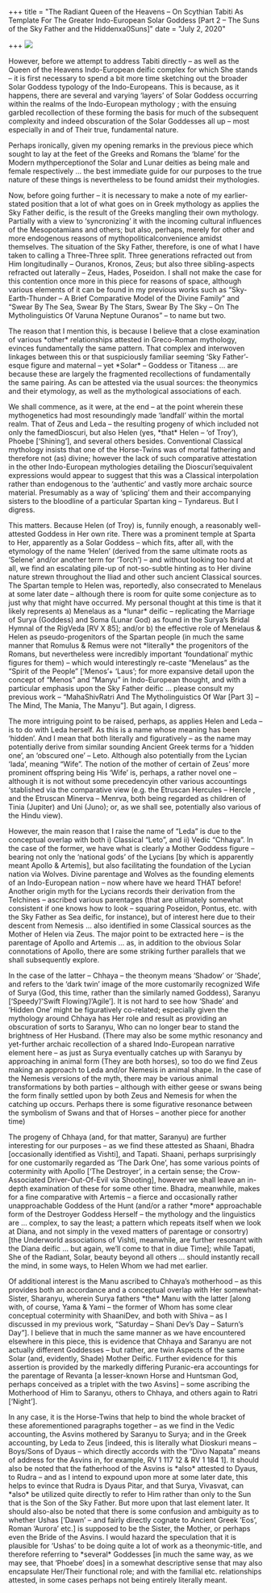 +++
title = "The Radiant Queen of the Heavens – On Scythian Tabiti As Template For The Greater Indo-European Solar Goddess  [Part 2 – The Suns of the Sky Father and the Hiddenxa0Suns]"
date = "July 2, 2020"

+++
![](https://aryaakasha.files.wordpress.com/2020/07/sol-invictus-cropped.png?w=659)

However, before we attempt to address Tabiti directly – as well as the
Queen of the Heavens Indo-European deific complex for which She stands –
it is first necessary to spend a bit more time sketching out the broader
Solar Goddess typology of the Indo-Europeans. This is because, as it
happens, there are several and varying ‘layers’ of Solar Goddess
occurring within the realms of the Indo-European mythology ; with the
ensuing garbled recollection of these forming the basis for much of the
subsequent complexity and indeed obscuration of the Solar Goddesses all
up – most especially in and of Their true, fundamental nature.

Perhaps ironically, given my opening remarks in the previous piece which
sought to lay at the feet of the Greeks and Romans the ‘blame’ for the
Modern mythperceptionof the Solar and Lunar deities as being male and
female respectively … the best immediate guide for our purposes to the
true nature of these things is nevertheless to be found amidst their
mythologies.

Now, before going further – it is necessary to make a note of my
earlier-stated position that a lot of what goes on in Greek mythology as
applies the Sky Father deific, is the result of the Greeks mangling
their own mythology. Partially with a view to ‘syncronizing’ it with the
incoming cultural influences of the Mesopotamians and others; but also,
perhaps, merely for other and more endogenous reasons of
mythopoliticalconvenience amidst themselves. The situation of the Sky
Father, therefore, is one of what I have taken to calling a Three-Three
split. Three generations refracted out from Him longitudinally –
Ouranos, Kronos, Zeus; but also three sibling-aspects refracted out
laterally – Zeus, Hades, Poseidon. I shall not make the case for this
contention once more in this piece for reasons of space, although
various elements of it can be found in my previous works such as
“Sky-Earth-Thunder – A Brief Comparative Model of the Divine Family” and
“Swear By The Sea, Swear By The Stars, Swear By The Sky – On The
Mytholinguistics Of Varuna Neptune Ouranos” – to name but two.

The reason that I mention this, is because I believe that a close
examination of various \*other\* relationships attested in Greco-Roman
mythology, evinces fundamentally the same pattern. That complex and
interwoven linkages between this or that suspiciously familiar seeming
‘Sky Father’-esque figure and maternal – yet \*Solar\* – Goddess or
Titaness … are because these are largely the fragmented recollections of
fundamentally the same pairing. As can be attested via the usual
sources: the theonymics and their etymology, as well as the mythological
associations of each.

We shall commence, as it were, at the end – at the point wherein these
mythogenetics had most resoundingly made ‘landfall’ within the mortal
realm. That of Zeus and Leda – the resulting progeny of which included
not only the famedDioscuri, but also Helen (yes, \*that\* Helen – ‘of
Troy’), Phoebe \[‘Shining’\], and several others besides. Conventional
Classical mythology insists that one of the Horse-Twins was of mortal
fathering and therefore not (as) divine; however the lack of such
comparative attestation in the other Indo-European mythologies detailing
the Dioscuri’sequivalent expressions would appear to suggest that this
was a Classical interpolation rather than endogenous to the ‘authentic’
and vastly more archaic source material. Presumably as a way of
‘splicing’ them and their accompanying sisters to the bloodline of a
particular Spartan king – Tyndareus. But I digress.

This matters. Because Helen (of Troy) is, funnily enough, a reasonably
well-attested Goddess in Her own rite. There was a prominent temple at
Sparta to Her, apparently as a Solar Goddess – which fits, after all,
with the etymology of the name ‘Helen’ (derived from the same ultimate
roots as ‘Selene’ and/or another term for ‘Torch’) – and without looking
too hard at all, we find an escalating pile-up of not-so-subtle hinting
as to Her divine nature strewn throughout the Iliad and other such
ancient Classical sources. The Spartan temple to Helen was, reportedly,
also consecrated to Menelaus at some later date – although there is room
for quite some conjecture as to just why that might have occurred. My
personal thought at this time is that it likely represents a) Menelaus
as a \*lunar\* deific – replicating the Marriage of Surya (Goddess) and
Soma (Lunar God) as found in the Surya’s Bridal Hymnal of the RigVeda
\[RV X 85\]; and/or b) the effective role of Menelaus & Helen as
pseudo-progenitors of the Spartan people (in much the same manner that
Romulus & Remus were not \*literally\* the progenitors of the Romans,
but nevertheless were incredibly important ‘foundational’ mythic figures
for them) – which would interestingly re-caste “Menelaus” as the “Spirit
of the People” \[‘Menos’+ ‘Laus’; for more expansive detail upon the
concept of “Menos” and “Manyu” in Indo-European thought, and with a
particular emphasis upon the Sky Father deific … please consult my
previous work – “MahaShivRatri And The Mytholinguistics Of War \[Part
3\] – The Mind, The Mania, The Manyu”\]. But again, I digress.

The more intriguing point to be raised, perhaps, as applies Helen and
Leda – is to do with Leda herself. As this is a name whose meaning has
been ‘hidden’. And I mean that both literally and figuratively – as the
name may potentially derive from similar sounding Ancient Greek terms
for a ‘hidden one’, an ‘obscured one’ – Leto. Although also potentially
from the Lycian ‘Iada’, meaning “Wife”. The notion of the mother of
certain of Zeus’ more prominent offspring being His ‘Wife’ is, perhaps,
a rather novel one – although it is not without some precedencyin other
various accountings ‘stablished via the comparative view (e.g. the
Etruscan Hercules – Hercle , and the Etruscan Minerva – Menrva, both
being regarded as children of Tinia (Jupiter) and Uni (Juno); or, as we
shall see, potentially also various of the Hindu view).

However, the main reason that I raise the name of “Leda” is due to the
conceptual overlap with both i) Classical “Leto”, and ii) Vedic
“Chhaya”. In the case of the former, we have what is clearly a Mother
Goddess figure – bearing not only the ‘national gods’ of the Lycians
\[by which is apparently meant Apollo & Artemis\], but also facilitating
the foundation of the Lycian nation via Wolves. Divine parentage and
Wolves as the founding elements of an Indo-European nation – now where
have we heard THAT before! Another origin myth for the Lycians records
their derivation from the Telchines – ascribed various parentages (that
are ultimately somewhat consistent if one knows how to look – squaring
Poseidon, Pontus, etc. with the Sky Father as Sea deific, for instance),
but of interest here due to their descent from Nemesis … also identified
in some Classical sources as the Mother of Helen via Zeus. The major
point to be extracted here – is the parentage of Apollo and Artemis …
as, in addition to the obvious Solar connotations of Apollo, there are
some striking further parallels that we shall subsequently explore.

In the case of the latter – Chhaya – the theonym means ‘Shadow’ or
‘Shade’, and refers to the ‘dark twin’ image of the more customarily
recognized Wife of Surya (God, this time, rather than the similarly
named Goddess), Saranyu \[‘Speedy’/’Swift Flowing’/’Agile’\]. It is not
hard to see how ‘Shade’ and ‘Hidden One’ might be figuratively
co-related; especially given the mythology around Chhaya has Her role
and result as providing an obscuration of sorts to Saranyu, Who can no
longer bear to stand the brightness of Her Husband. (There may also be
some mythic resonancy and yet-further archaic recollection of a shared
Indo-European narrative element here – as just as Surya eventually
catches up with Saranyu by approaching in animal form (They are both
horses), so too do we find Zeus making an approach to Leda and/or
Nemesis in animal shape. In the case of the Nemesis versions of the
myth, there may be various animal transformations by both parties –
although with either geese or swans being the form finally settled upon
by both Zeus and Nemesis for when the catching up occurs. Perhaps there
is some figurative resonance between the symbolism of Swans and that of
Horses – another piece for another time)

The progeny of Chhaya (and, for that matter, Saranyu) are further
interesting for our purposes – as we find these attested as Shaani,
Bhadra \[occasionally identified as Vishti\], and Tapati. Shaani,
perhaps surprisingly for one customarily regarded as ‘The Dark One’, has
some various points of coterminity with Apollo \[‘The Destroyer’, in a
certain sense; the Crow-Associated Driver-Out-Of-Evil via Shooting\],
however we shall leave an in-depth examination of these for some other
time. Bhadra, meanwhile, makes for a fine comparative with Artemis – a
fierce and occasionally rather unapproachable Goddess of the Hunt
(and/or a rather \*more\* approachable form of the Destroyer Goddess
Herself – the mythology and the linguistics are … complex, to say the
least; a pattern which repeats itself when we look at Diana, and not
simply in the vexed matters of parentage or consortry) \[the Underworld
associations of Vishti, meanwhile, are further resonant with the Diana
deific … but again, we’ll come to that in diue Time\]; while Tapati, She
of the Radiant, Solar, beauty beyond all others … should instantly
recall the mind, in some ways, to Helen Whom we had met earlier.

Of additional interest is the Manu ascribed to Chhaya’s motherhood – as
this provides both an accordance and a conceptual overlap with Her
somewhat-Sister, Sharanyu, wherein Surya fathers \*the\* Manu with the
latter \[along with, of course, Yama & Yami – the former of Whom has
some clear conceptual coterminity with ShaaniDev, and both with Shiva –
as I discussed in my previous work, “Saturday – Shani Dev’s Day –
Saturn’s Day”\]. I believe that in much the same manner as we have
encountered elsewhere in this piece, this is evidence that Chhaya and
Saranyu are not actually different Goddesses – but rather, are twin
Aspects of the same Solar (and, evidently, Shade) Mother Deific. Further
evidence for this assertion is provided by the markedly differing
Puranic-era accountings for the parentage of Revanta \[a lesser-known
Horse and Huntsman God, perhaps conceived as a triplet with the two
Asvins\] – some ascribing the Motherhood of Him to Saranyu, others to
Chhaya, and others again to Ratri \[‘Night’\].

In any case, it is the Horse-Twins that help to bind the whole bracket
of these aforementioned paragraphs together – as we find in the Vedic
accounting, the Asvins mothered by Saranyu to Surya; and in the Greek
accounting, by Leda to Zeus \[indeed, this is literally what Dioskuri
means – Boys/Sons of Dyaus – which directly accords with the “Divo
Napata” means of address for the Asvins in, for example, RV 1 117 12 &
RV 1 184 1\]. It should also be noted that the fatherhood of the Asvins
is \*also\* attested to Dyaus, to Rudra – and as I intend to expound
upon more at some later date, this helps to evince that Rudra is Dyaus
Pitar, and that Surya, Vivasvat, can \*also\* be utilized quite directly
to refer to Him rather than only to the Sun that is the Son of the Sky
Father. But more upon that last element later. It should also-also be
noted that there is some confusion and ambiguity as to whether Ushas
\[‘Dawn’ – and fairly directly cognate to Ancient Greek ‘Eos’, Roman
‘Aurora’ etc.\] is supposed to be the Sister, the Mother, or perhaps
even the Bride of the Asvins. I would hazard the speculation that it is
plausible for ‘Ushas’ to be doing quite a lot of work as a
theonymic-title, and therefore referring to \*several\* Goddesses \[in
much the same way, as we may see, that ‘Phoebe’ does\] in a somewhat
descriptive sense that may also encapsulate Her/Their functional role;
and with the familial etc. relationships attested, in some cases perhaps
not being entirely literally meant.
